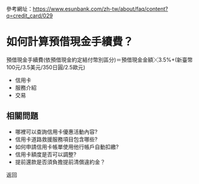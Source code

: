 參考網址：https://www.esunbank.com/zh-tw/about/faq/content?q=credit_card/029

# 如何計算預借現金手續費？

預借現金手續費(依預借現金約定結付幣別區分)＝預借現金金額╳3.5%+(新臺幣100元/3.5美元/350日圓/2.5歐元)

  * 信用卡
  * 服務介紹
  * 交易

## 相關問題

  * 哪裡可以查詢信用卡優惠活動內容? 
  * 信用卡道路救援服務項目包含哪些? 
  * 如何申請信用卡帳單使用他行帳戶自動扣繳? 
  * 信用卡額度是否可以調整? 
  * 提前還款是否須負擔提前清償違約金？ 

返回

